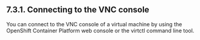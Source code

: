## 7.3.1. Connecting to the VNC console

You can connect to the VNC console of a virtual machine by using the OpenShift Container Platform web console or the virtctl command line tool.

